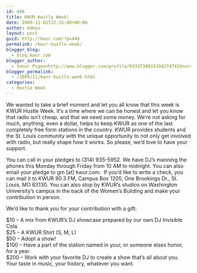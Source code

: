 ```yaml
---
id: 446
title: KWUR Hustle Week!
date: 2009-11-02T22:35:00+00:00
author: Admin
layout: post
guid: http://kwur.com/?p=446
permalink: /kwur-hustle-week/
blogger_blog:
  - blog.kwur.com
blogger_author:
  - Senor Pigeonhttp://www.blogger.com/profile/03337380153942747424noreply@blogger.com
blogger_permalink:
  - /2009/11/kwur-hustle-week.html
categories:
  - Hustle Week
---
```

<div class="pf-content">
  <p>
    We wanted to take a brief moment and let you all know that this week is KWUR Hustle Week. It’s a time where we can be honest and let you know that radio isn’t cheap, and that we need some money. We’re not asking for much, anything, even a dollar, helps to keep KWUR as one of the last completely free form stations in the country. KWUR provides students and the St. Louis community with the unique opportunity to not only get involved with radio, but really shape how it works. So please, we’d love to have your support.
  </p>
  
  <p>
    You can call in your pledges to (314) 935-5952. We have DJ’s manning the phones this Monday through Friday from 10 AM to midnight. You can also email your pledge to gm [at] kwur.com.  If you’d like to write a check, you can mail it to KWUR 90.3 FM, Campus Box 1205, One Brookings Dr., St. Louis, MO 63130. You can also stop by KWUR’s studios on Washington University’s campus in the back of the Women’s Building and make your contribution in person. 
  </p>
  
  <p>
    We’d like to thank you for your contribution with a gift:
  </p>
  
  <div style="margin-bottom: 0in;">
    $10 – A mix from KWUR’s DJ showcase prepared by our own DJ Invisible Cola.
  </div>
  
  <div style="margin-bottom: 0in;">
    $25 – A KWUR Shirt (S, M, L)
  </div>
  
  <div style="margin-bottom: 0in;">
    $50 – Adopt a show!
  </div>
  
  <div style="margin-bottom: 0in;">
    $100 – Have a part of the station named in your, or someone elses honor, for a year.
  </div>
  
  <div style="margin-bottom: 0in;">
    $200 – Work with your favorite DJ to create a show that’s all about you. Your taste in music, your history, whatever you want.
  </div>
</div>